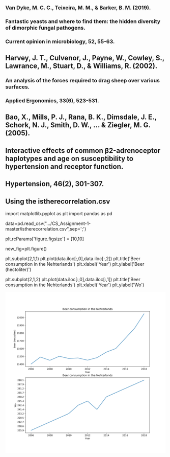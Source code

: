 ### Van Dyke, M. C. C., Teixeira, M. M., & Barker, B. M. (2019). 
### Fantastic yeasts and where to find them: the hidden diversity of dimorphic fungal pathogens. 
### Current opinion in microbiology, 52, 55-63.


## Harvey, J. T., Culvenor, J., Payne, W., Cowley, S., Lawrance, M., Stuart, D., & Williams, R. (2002). 
### An analysis of the forces required to drag sheep over various surfaces. 
### Applied Ergonomics, 33(6), 523-531.




## Bao, X., Mills, P. J., Rana, B. K., Dimsdale, J. E., Schork, N. J., Smith, D. W., ... & Ziegler, M. G. (2005). 
## Interactive effects of common β2-adrenoceptor haplotypes and age on susceptibility to hypertension and receptor function. 
## Hypertension, 46(2), 301-307.



## Using the istherecorrelation.csv 

import matplotlib.pyplot as plt
import pandas as pd


data=pd.read_csv(".../CS_Assignment-1-master/istherecorrelation.csv",sep=';')

plt.rcParams['figure.figsize'] = [10,10]

new_fig=plt.figure()


plt.subplot(2,1,1)
plt.plot(data.iloc[:,0],data.iloc[:,2])
plt.title('Beer consumption in the Nehterlands')
plt.xlabel('Year')
plt.ylabel('Beer (hectoliter)')


plt.subplot(2,1,2)
plt.plot(data.iloc[:,0],data.iloc[:,1])
plt.title('Beer consumption in the Nehterlands')
plt.xlabel('Year')
plt.ylabel('Wo')


![](https://github.com/LouisWW/CS_Assignment-1/blob/master/Beer_consumption_NL.png)





